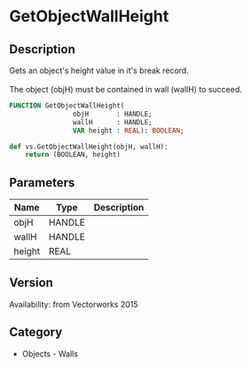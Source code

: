 # GetObjectWallHeight

## Description
Gets an object's height value in it's break record. <BR>
<BR>
The object (objH) must be contained in wall (wallH)  to succeed.

```pascal
FUNCTION GetObjectWallHeight(
				objH       : HANDLE;
				wallH      : HANDLE;
				VAR height : REAL): BOOLEAN;
```

```python
def vs.GetObjectWallHeight(objH, wallH):
    return (BOOLEAN, height)
```

## Parameters
|Name|Type|Description|
|---|---|---|
|objH|HANDLE|   |
|wallH|HANDLE|   |
|height|REAL|   |

## Version
Availability: from Vectorworks 2015

## Category
* Objects - Walls

